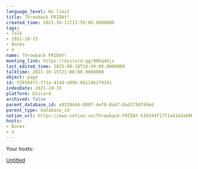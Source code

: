 ```yaml
---
language_level: No limit
title: Throwback FRIDAY!
created_time: 2021-10-11T13:59:00.0000000
tags:
- Talk
- 2021-10-15
- Bones
- π
name: Throwback FRIDAY!
meeting_link: https://discord.gg/9Kbq4djs
last_edited_time: 2023-09-18T10:49:00.0000000
talktime: 2021-10-15T21:00:00.0000000
object: page
id: 539344f1-7f1a-414d-a99b-8b114b2f9341
indexDate: 2021-10-15
platform: Discord
archived: false
parent_database_id: e9339446-880f-4ef0-8ad7-8ad1f507dded
parent_type: database_id
notion_url: https://www.notion.so/Throwback-FRIDAY-539344f17f1a414da99b8b114b2f9341
hosts:
- Bones
- π
---
```




Your hosts:

[Untitled](https://www.notion.so/482e61b02b9c4456b2b4fe86bb7544c6)   





